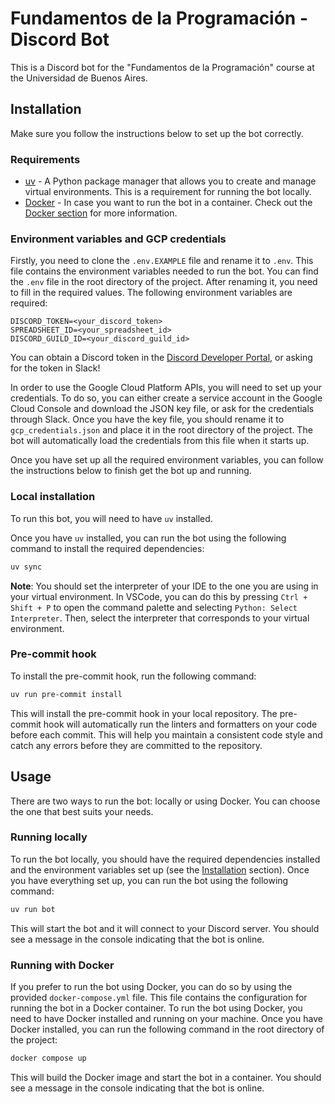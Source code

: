 # Fundamentos de la Programación - Discord Bot

This is a Discord bot for the "Fundamentos de la Programación" course at the Universidad de Buenos Aires.

## Installation

Make sure you follow the instructions below to set up the bot correctly.

### Requirements

- [uv](https://docs.astral.sh/uv/) - A Python package manager that allows you to create and manage virtual environments. This is a requirement for running the bot locally.
- [Docker](https://www.docker.com/) - In case you want to run the bot in a container. Check out the [Docker section](#docker) for more information.

### Environment variables and GCP credentials

Firstly, you need to clone the `.env.EXAMPLE` file and rename it to `.env`. This file contains the environment variables needed to run the bot. You can find the `.env` file in the root directory of the project. After renaming it, you need to fill in the required values. The following environment variables are required:

```env
DISCORD_TOKEN=<your_discord_token>
SPREADSHEET_ID=<your_spreadsheet_id>
DISCORD_GUILD_ID=<your_discord_guild_id>
```

You can obtain a Discord token in the [Discord Developer Portal](https://discord.com/developers/applications), or asking for the token in Slack!

In order to use the Google Cloud Platform APIs, you will need to set up your credentials. To do so, you can either create a service account in the Google Cloud Console and download the JSON key file, or ask for the credentials through Slack. Once you have the key file, you should rename it to `gcp_credentials.json` and place it in the root directory of the project. The bot will automatically load the credentials from this file when it starts up.

Once you have set up all the required environment variables, you can follow the instructions below to finish get the bot up and running.

### Local installation

To run this bot, you will need to have `uv` installed.

Once you have `uv` installed, you can run the bot using the following command to install the required dependencies:

```bash
uv sync
```

**Note**: You should set the interpreter of your IDE to the one you are using in your virtual environment. In VSCode, you can do this by pressing `Ctrl + Shift + P` to open the command palette and selecting `Python: Select Interpreter`. Then, select the interpreter that corresponds to your virtual environment.

### Pre-commit hook

To install the pre-commit hook, run the following command:

```bash
uv run pre-commit install
```

This will install the pre-commit hook in your local repository. The pre-commit hook will automatically run the linters and formatters on your code before each commit. This will help you maintain a consistent code style and catch any errors before they are committed to the repository.

## Usage

There are two ways to run the bot: locally or using Docker. You can choose the one that best suits your needs.

### Running locally

To run the bot locally, you should have the required dependencies installed and the environment variables set up (see the [Installation](#installation) section). Once you have everything set up, you can run the bot using the following command:

```bash
uv run bot
```

This will start the bot and it will connect to your Discord server. You should see a message in the console indicating that the bot is online.

### Running with Docker

If you prefer to run the bot using Docker, you can do so by using the provided `docker-compose.yml` file. This file contains the configuration for running the bot in a Docker container.
To run the bot using Docker, you need to have Docker installed and running on your machine. Once you have Docker installed, you can run the following command in the root directory of the project:

```bash
docker compose up
```

This will build the Docker image and start the bot in a container. You should see a message in the console indicating that the bot is online.
